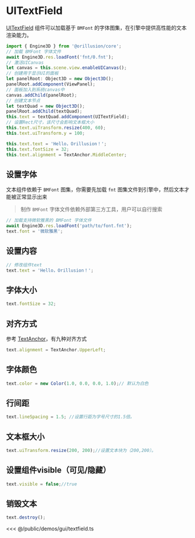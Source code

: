 # UITextField

[UITextField](/api/classes/UITextField.md) 组件可以加载基于 `BMFont` 的字体图集，在引擎中提供高性能的文本渲染能力。

```ts
import { Engine3D } from '@orillusion/core';
// 加载 BMFont 字体文件
await Engine3D.res.loadFont('fnt/0.fnt');
// 激活UICanvas
let canvas = this.scene.view.enableUICanvas();
// 创建用于显示UI的面板
let panelRoot: Object3D = new Object3D();
panelRoot.addComponent(ViewPanel);
// 面板加入到系统canvas中
canvas.addChild(panelRoot);
// 创建文本节点
let textQuad = new Object3D();
panelRoot.addChild(textQuad);
this.text = textQuad.addComponent(UITextField);
// 设置Rect尺寸，该尺寸会影响文本框大小
this.text.uiTransform.resize(400, 60);
this.text.uiTransform.y = 100;

this.text.text = 'Hello，Orillusion！';
this.text.fontSize = 32;
this.text.alignment = TextAnchor.MiddleCenter;
```

## 设置字体
文本组件依赖于 `BMFont` 图集，你需要先加载 `fnt` 图集文件到引擎中，然后文本才能被正常显示出来
> 制作 `BMFont` 字体文件依赖外部第三方工具，用户可以自行搜索
```ts
// 加载支持微软雅黑的 BMFont 字体文件
await Engine3D.res.loadFont('path/to/font.fnt');
text.font = '微软雅黑';
```

## 设置内容
```ts
// 修改组件text
text.text = 'Hello，Orillusion！';
```

## 字体大小
```ts
text.fontSize = 32;
```

## 对齐方式
参考 [TextAnchor](/api/enums/TextAnchor.md)，有九种对齐方式
```ts
text.alignment = TextAnchor.UpperLeft;
```

## 字体颜色
```ts
text.color = new Color(1.0, 0.0, 0.0, 1.0);// 默认为白色
```

## 行间距
```ts
text.lineSpacing = 1.5; //设置行距为字号尺寸的1.5倍。
```

## 文本框大小
```ts
text.uiTransform.resize(200, 200);//设置文本块为（200,200）。
```

## 设置组件visible（可见/隐藏）
```ts
text.visible = false;//true
```

## 销毁文本
```ts
text.destroy();
```

<Demo :height="500" src="/demos/gui/textfield.ts"></Demo>

<<< @/public/demos/gui/textfield.ts